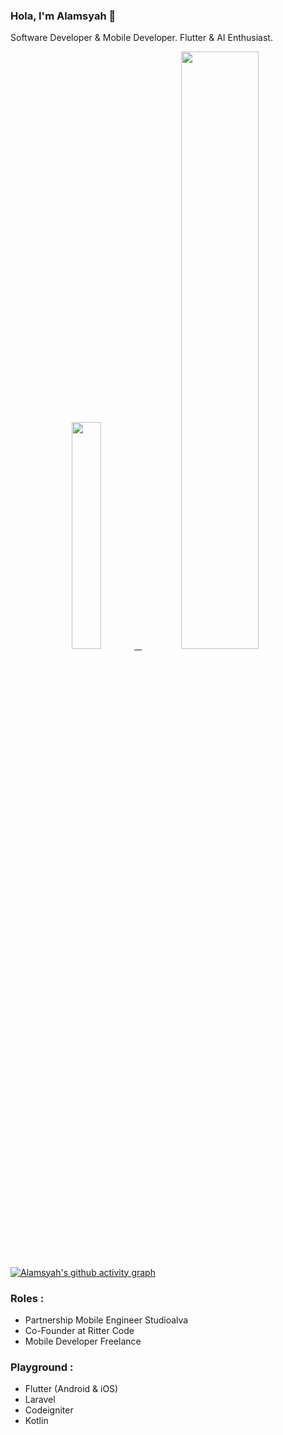 ### Hola, I'm Alamsyah 👋

Software Developer & Mobile Developer. Flutter & AI Enthusiast.

<!-- ![github stats](https://github-readme-stats.vercel.app/api?username=alamsyahh15&show_icons=true) -->
<p align="center">
  <a href="https://www.instagram.com/leemoojin15/">
    <img width="30.5%" src="https://github-contribution-stats.vercel.app/api/?username=alamsyahh15" />
    &nbsp;
    <img width="49.5%" src="https://github-readme-streak-stats.herokuapp.com/?user=alamsyahh15&theme=gruvbox&hide_border=true" />
  </a>
</p>

[![Alamsyah's github activity graph](https://github-readme-activity-graph.cyclic.app/graph?username=alamsyahh15&theme=dracula)](https://github.com/ashutosh00710/github-readme-activity-graph)

### Roles :
- Partnership Mobile Engineer Studioalva 
- Co-Founder at Ritter Code
- Mobile Developer Freelance

### Playground :
- Flutter (Android & iOS)
- Laravel
- Codeigniter
- Kotlin

